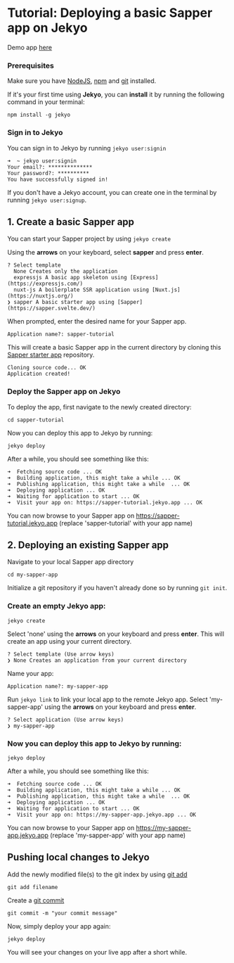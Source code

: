 # Tutorial: Deploying a basic Sapper app on Jekyo

Demo app [here](https://sapper-demo.jekyo.app/)

### Prerequisites

Make sure you have [NodeJS](https://nodejs.org/en/download/), [npm](https://docs.npmjs.com/downloading-and-installing-node-js-and-npm) and [git](https://github.com/git-guides/install-git) installed.

If it's your first time using **Jekyo**, you can **install** it by running the following command in your terminal:

`npm install -g jekyo`

### Sign in to Jekyo

You can sign in to Jekyo by running `jekyo user:signin`

```
➜  ~ jekyo user:signin 
Your email?: **************
Your password?: **********
You have successfully signed in!
```
If you don't have a Jekyo account, you can create one in the terminal by running `jekyo user:signup`. 

## 1. Create a basic Sapper app

You can start your Sapper project by using `jekyo create`

Using the **arrows** on your keyboard, select **sapper** and press **enter**.  
```
? Select template
  None Creates only the application
  expressjs A basic app skeleton using [Express](https://expressjs.com/)     
  nuxt-js A boilerplate SSR application using [Nuxt.js](https://nuxtjs.org/) 
❯ sapper A basic starter app using [Sapper](https://sapper.svelte.dev/)
```
When prompted, enter the desired name for your Sapper app. 

`Application name?: sapper-tutorial`

This will create a basic Sapper app in the current directory by cloning this [Sapper starter app](https://github.com/jekyo/sapper-getting-started) repository.

```
Cloning source code... OK
Application created!
```

### Deploy the Sapper app on Jekyo

To deploy the app, first navigate to the newly created directory:

`cd sapper-tutorial`

Now you can deploy this app to Jekyo by running: 

`jekyo deploy`

After a while, you should see something like this:

```
➜  Fetching source code ... OK
➜  Building application, this might take a while ... OK
➜  Publishing application, this might take a while  ... OK
➜  Deploying application ... OK        
➜  Waiting for application to start ... OK
➜  Visit your app on: https://sapper-tutorial.jekyo.app ... OK
```

You can now browse to your Sapper app on https://sapper-tutorial.jekyo.app (replace 'sapper-tutorial' with your app name)

## 2. Deploying an existing Sapper app

Navigate to your local Sapper app directory

`cd my-sapper-app`

Initialize a git repository if you haven't already done so by running `git init`. 

### Create an empty Jekyo app:

`jekyo create` 

Select 'none' using the **arrows** on your keyboard and press **enter**. This will create an app using your current directory. 

```
? Select template (Use arrow keys)
❯ None Creates an application from your current directory
```

Name your app: 

`Application name?: my-sapper-app`

Run `jekyo link` to link your local app to the remote Jekyo app. Select 'my-sapper-app' using the **arrows** on your keyboard and press **enter**.

```
? Select application (Use arrow keys)
❯ my-sapper-app
```
### Now you can deploy this app to Jekyo by running: 

`jekyo deploy`

After a while, you should see something like this:

```
➜  Fetching source code ... OK
➜  Building application, this might take a while ... OK
➜  Publishing application, this might take a while  ... OK
➜  Deploying application ... OK        
➜  Waiting for application to start ... OK
➜  Visit your app on: https://my-sapper-app.jekyo.app ... OK
```

You can now browse to your Sapper app on https://my-sapper-app.jekyo.app (replace 'my-sapper-app' with your app name)

## Pushing local changes to Jekyo 

Add the newly modified file(s) to the git index by using [git add](https://www.atlassian.com/git/tutorials/saving-changes)

`git add filename`

Create a [git commit](https://github.com/git-guides/git-commit)

`git commit -m "your commit message"`

Now, simply deploy your app again:

`jekyo deploy`

You will see your changes on your live app after a short while. 